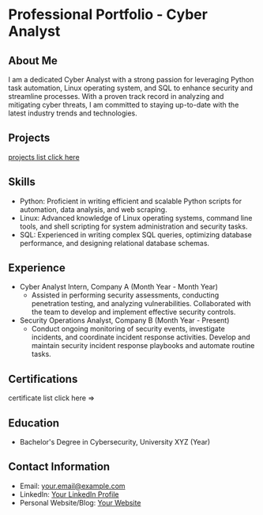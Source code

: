 # Professional Portfolio - Cyber Analyst

## About Me
I am a dedicated Cyber Analyst with a strong passion for leveraging Python task automation, Linux operating system, and SQL to enhance security and streamline processes. With a proven track record in analyzing and mitigating cyber threats, I am committed to staying up-to-date with the latest industry trends and technologies.

## Projects
[projects list click here](projects)

## Skills
- Python: Proficient in writing efficient and scalable Python scripts for automation, data analysis, and web scraping.
- Linux: Advanced knowledge of Linux operating systems, command line tools, and shell scripting for system administration and security tasks.
- SQL: Experienced in writing complex SQL queries, optimizing database performance, and designing relational database schemas.
## Experience
- Cyber Analyst Intern, Company A (Month Year - Month Year)
  - Assisted in performing security assessments, conducting penetration testing, and analyzing vulnerabilities. Collaborated with the team to develop and implement effective security controls.
- Security Operations Analyst, Company B (Month Year - Present)
  - Conduct ongoing monitoring of security events, investigate incidents, and coordinate incident response activities. Develop and maintain security incident response playbooks and automate routine tasks.

## Certifications
certificate list click here =>

## Education
- Bachelor's Degree in Cybersecurity, University XYZ (Year)

## Contact Information
- Email: your.email@example.com
- LinkedIn: [Your LinkedIn Profile](https://www.linkedin.com/in/your-profile)
- Personal Website/Blog: [Your Website](https://www.yourwebsite.com)
